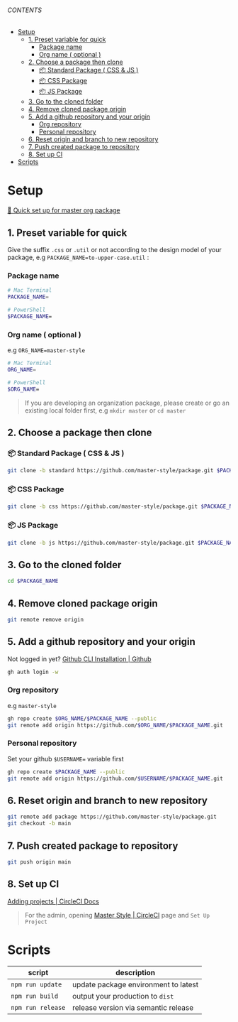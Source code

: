 ###### CONTENTS
- [Setup](#setup)
  - [1. Preset variable for quick](#1-preset-variable-for-quick)
    - [Package name](#package-name)
    - [Org name ( optional )](#org-name--optional-)
  - [2. Choose a package then clone](#2-choose-a-package-then-clone)
    - [📦 Standard Package ( CSS & JS )](#-standard-package--css--js-)
    - [📦 CSS Package](#-css-package)
    - [📦 JS Package](#-js-package)
  - [3. Go to the cloned folder](#3-go-to-the-cloned-folder)
  - [4. Remove cloned package origin](#4-remove-cloned-package-origin)
  - [5. Add a github repository and your origin](#5-add-a-github-repository-and-your-origin)
    - [Org repository](#org-repository)
    - [Personal repository](#personal-repository)
  - [6. Reset origin and branch to new repository](#6-reset-origin-and-branch-to-new-repository)
  - [7. Push created package to repository](#7-push-created-package-to-repository)
  - [8. Set up CI](#8-set-up-ci)
- [Scripts](#scripts)

# Setup
[🚀 Quick set up for master org package](https://www.notion.so/aoyue/Quick-set-up-for-master-org-package-f4452dd7ee1c468fa72c2ba8a2d524e3)

## 1. Preset variable for quick
Give the suffix `.css` or `.util` or not according to the design model of your package, e.g `PACKAGE_NAME=to-upper-case.util` : 

### Package name
```sh
# Mac Terminal
PACKAGE_NAME=

# PowerShell
$PACKAGE_NAME=
```

### Org name ( optional )
e.g `ORG_NAME=master-style`
```sh
# Mac Terminal
ORG_NAME=

# PowerShell
$ORG_NAME=
```
> If you are developing an organization package, please create or go an existing local folder first, e.g `mkdir master` or `cd master`

## 2. Choose a package then clone
### 📦 Standard Package ( CSS & JS )
```sh
git clone -b standard https://github.com/master-style/package.git $PACKAGE_NAME
```
### 📦 CSS Package
```sh
git clone -b css https://github.com/master-style/package.git $PACKAGE_NAME
```
### 📦 JS Package
```sh
git clone -b js https://github.com/master-style/package.git $PACKAGE_NAME
```

## 3. Go to the cloned folder
```sh
cd $PACKAGE_NAME
```

## 4. Remove cloned package origin
```sh
git remote remove origin
```

## 5. Add a github repository and your origin
Not logged in yet? [Github CLI Installation | Github](https://github.com/cli/cli#installation)
```sh
gh auth login -w
```

### Org repository
e.g `master-style`
```sh
gh repo create $ORG_NAME/$PACKAGE_NAME --public
git remote add origin https://github.com/$ORG_NAME/$PACKAGE_NAME.git
```

### Personal repository
Set your github `$USERNAME=` variable first
```sh
gh repo create $PACKAGE_NAME --public
git remote add origin https://github.com/$USERNAME/$PACKAGE_NAME.git
```

## 6. Reset origin and branch to new repository
```sh
git remote add package https://github.com/master-style/package.git
git checkout -b main
```

## 7. Push created package to repository
```sh
git push origin main
```

## 8. Set up CI
[Adding projects | CircleCI Docs](https://circleci.com/docs/2.0/project-build/#adding-projects)

> For the admin, opening [Master Style | CircleCI](https://app.circleci.com/projects/project-dashboard/github/master-style/) page and `Set Up Project`

# Scripts
| script            | description                          |
| ----------------- | ------------------------------------ |
| `npm run update`  | update package environment to latest |
| `npm run build`   | output your production to `dist`     |
| `npm run release` | release version via semantic release |